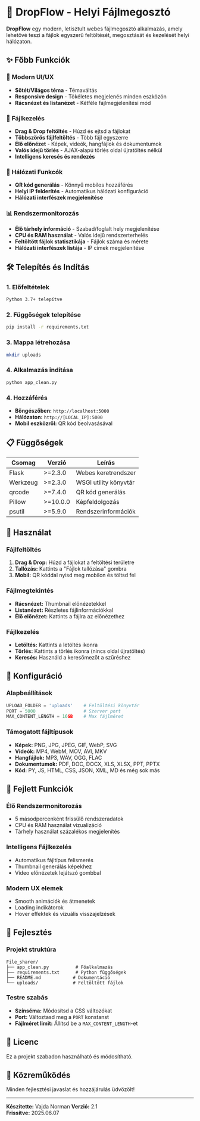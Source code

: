 # 🚀 DropFlow -  Helyi Fájlmegosztó

**DropFlow** egy modern, letisztult webes fájlmegosztó alkalmazás, amely lehetővé teszi a fájlok egyszerű feltöltését, megosztását és kezelését helyi hálózaton.

## ✨ Főbb Funkciók

### 🎨 **Modern UI/UX**
- **Sötét/Világos téma** - Témaváltás
- **Responsive design** - Tökéletes megjelenés minden eszközön
- **Rácsnézet és listanézet** - Kétféle fájlmegjelenítési mód

### 📁 **Fájlkezelés**
- **Drag & Drop feltöltés** - Húzd és ejtsd a fájlokat
- **Többszörös fájlfeltöltés** - Több fájl egyszerre
- **Élő előnézet** - Képek, videók, hangfájlok és dokumentumok
- **Valós idejű törlés** - AJAX-alapú törlés oldal újratöltés nélkül
- **Intelligens keresés és rendezés**

### 📱 **Hálózati Funkcók**
- **QR kód generálás** - Könnyű mobilos hozzáférés
- **Helyi IP felderítés** - Automatikus hálózati konfiguráció
- **Hálózati interfészek megjelenítése**

### 📊 **Rendszermonitorozás**
- **Élő tárhely információ** - Szabad/foglalt hely megjelenítése
- **CPU és RAM használat** - Valós idejű rendszerterhelés
- **Feltöltött fájlok statisztikája** - Fájlok száma és mérete
- **Hálózati interfészek listája** - IP címek megjelenítése

## 🛠️ Telepítés és Indítás

### 1. **Előfeltételek**
```bash
Python 3.7+ telepítve
```

### 2. **Függőségek telepítése**
```bash
pip install -r requirements.txt
```

### 3. **Mappa létrehozása**
```bash
mkdir uploads
```
### 4. **Alkalmazás indítása**
```bash
python app_clean.py
```


### 4. **Hozzáférés**
- **Böngészőben:** `http://localhost:5000`
- **Hálózaton:** `http://[LOCAL_IP]:5000`
- **Mobil eszközről:** QR kód beolvasásával

## 📋 Függőségek

| Csomag | Verzió | Leírás |
|--------|--------|---------|
| Flask | >=2.3.0 | Webes keretrendszer |
| Werkzeug | >=2.3.0 | WSGI utility könyvtár |
| qrcode | >=7.4.0 | QR kód generálás |
| Pillow | >=10.0.0 | Képfeldolgozás |
| psutil | >=5.9.0 | Rendszerinformációk |

## 🎯 Használat

### **Fájlfeltöltés**
1. **Drag & Drop:** Húzd a fájlokat a feltöltési területre
2. **Tallózás:** Kattints a "Fájlok tallózása" gombra
3. **Mobil:** QR kóddal nyisd meg mobilon és töltsd fel

### **Fájlmegtekintés**
- **Rácsnézet:** Thumbnail előnézetekkel
- **Listanézet:** Részletes fájlinformációkkal
- **Élő előnézet:** Kattints a fájlra az előnézethez

### **Fájlkezelés**
- **Letöltés:** Kattints a letöltés ikonra
- **Törlés:** Kattints a törlés ikonra (nincs oldal újratöltés)
- **Keresés:** Használd a keresőmezőt a szűréshez

## 🔧 Konfiguráció

### **Alapbeállítások**
```python
UPLOAD_FOLDER = 'uploads'    # Feltöltési könyvtár
PORT = 5000                  # Szerver port
MAX_CONTENT_LENGTH = 16GB    # Max fájlméret
```

### **Támogatott fájltípusok**
- **Képek:** PNG, JPG, JPEG, GIF, WebP, SVG
- **Videók:** MP4, WebM, MOV, AVI, MKV
- **Hangfájlok:** MP3, WAV, OGG, FLAC
- **Dokumentumok:** PDF, DOC, DOCX, XLS, XLSX, PPT, PPTX
- **Kód:** PY, JS, HTML, CSS, JSON, XML, MD és még sok más

## 🌟 Fejlett Funkciók

### **Élő Rendszermonitorozás**
- 5 másodpercenként frissülő rendszeradatok
- CPU és RAM használat vizualizáció
- Tárhely használat százalékos megjelenítés

### **Intelligens Fájlkezelés**
- Automatikus fájltípus felismerés
- Thumbnail generálás képekhez
- Video előnézetek lejátszó gombbal

### **Modern UX elemek**
- Smooth animációk és átmenetek
- Loading indikátorok
- Hover effektek és vizuális visszajelzések

## 🚀 Fejlesztés

### **Projekt struktúra**
```
File_sharer/
├── app_clean.py          # Főalkalmazás
├── requirements.txt      # Python függőségek
├── README.md            # Dokumentáció
└── uploads/             # Feltöltött fájlok
```

### **Testre szabás**
- **Színséma:** Módosítsd a CSS változókat
- **Port:** Változtasd meg a `PORT` konstanst
- **Fájlméret limit:** Állítsd be a `MAX_CONTENT_LENGTH`-et

## 📝 Licenc

Ez a projekt szabadon használható és módosítható.

## 🤝 Közreműködés

Minden fejlesztési javaslat és hozzájárulás üdvözölt!

---

**Készítette:** Vajda Norman 
**Verzió:** 2.1  
**Frissítve:** 2025.06.07
